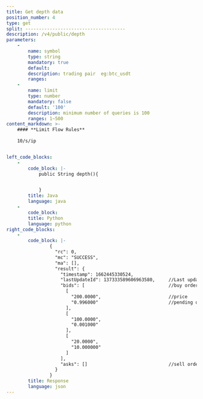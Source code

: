 ```yaml
---
title: Get depth data
position_number: 4
type: get
split: -------------------------------------
description: /v4/public/depth
parameters:
    -
        name: symbol
        type: string
        mandatory: true
        default:
        description: trading pair  eg:btc_usdt
        ranges:
    -
        name: limit
        type: number
        mandatory: false
        default: '100'
        description: minimum number of queries is 100
        ranges: 1~500
content_markdown: >-
    #### **Limit Flow Rules**
    
    10/s/ip


left_code_blocks:
    -
        code_block: |-
            public String depth(){


            }
        title: Java
        language: java
    -
        code_block:
        title: Python
        language: python
right_code_blocks:
    -
        code_block: |-
                {
                  "rc": 0,
                  "mc": "SUCCESS",
                  "ma": [],
                  "result": {
                    "timestamp": 1662445330524,  
                    "lastUpdateId": 137333589606963580,     //Last updated record
                    "bids": [                               //buy order([?][0]=price;[?][1]=pending order volume)
                      [
                        "200.0000",                         //price
                        "0.996000"                          //pending order volume
                      ],
                      [
                        "100.0000",
                        "0.001000"
                      ],
                      [
                        "20.0000",
                        "10.000000"
                      ]
                    ],
                    "asks": []                              //sell order([?][0]=price;[?][1]=pending order volume)
                  }
                }
        title: Response
        language: json
---
```

